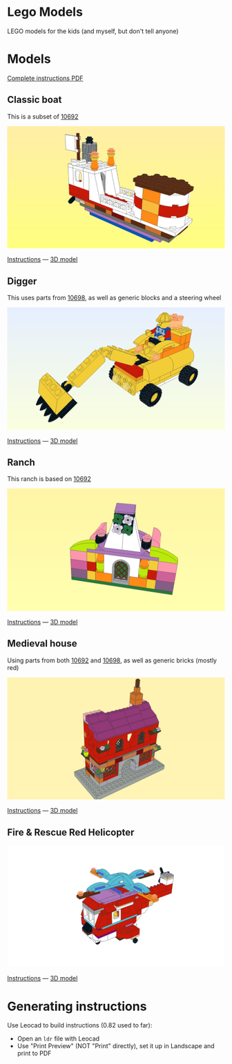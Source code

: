Lego Models
============

LEGO models for the kids (and myself, but don't tell anyone)

# Models

[Complete instructions PDF](https://raw.githubusercontent.com/raphink/lego_models/master/all_models.pdf)


## Classic boat

This is a subset of [10692](https://raw.githubusercontent.com/raphink/lego_models/master/http://brickset.com/sets/10692-1/Creative-Bricks)

![Classic boat](https://raw.githubusercontent.com/raphink/lego_models/master/classic_boat.png)


[Instructions](https://raw.githubusercontent.com/raphink/lego_models/master/classic_boat.pdf) — [3D model](https://raw.githubusercontent.com/raphink/lego_models/master/classic_boat.ldr)


## Digger

This uses parts from [10698](https://raw.githubusercontent.com/raphink/lego_models/master/http://brickset.com/sets/10698-1), as well as generic blocks and a steering wheel

![Digger](https://raw.githubusercontent.com/raphink/lego_models/master/digger.png)

[Instructions](https://raw.githubusercontent.com/raphink/lego_models/master/digger.pdf) — [3D model](https://raw.githubusercontent.com/raphink/lego_models/master/digger.mpd)


## Ranch

This ranch is based on [10692](https://raw.githubusercontent.com/raphink/lego_models/master/http://brickset.com/sets/10692-1/Creative-Bricks)

![Ranch](https://raw.githubusercontent.com/raphink/lego_models/master/ranch.png)

[Instructions](https://raw.githubusercontent.com/raphink/lego_models/master/ranch.pdf) — [3D model](https://raw.githubusercontent.com/raphink/lego_models/master/ranch.mpd)

## Medieval house

Using parts from both [10692](https://raw.githubusercontent.com/raphink/lego_models/master/http://brickset.com/sets/10692-1/Creative-Bricks) and [10698](https://raw.githubusercontent.com/raphink/lego_models/master/http://brickset.com/sets/10698-1), as well as generic bricks (mostly red)

![Medieval house](https://raw.githubusercontent.com/raphink/lego_models/master/medieval_house.png)

[Instructions](https://raw.githubusercontent.com/raphink/lego_models/master/medieval_house.pdf) — [3D model](https://raw.githubusercontent.com/raphink/lego_models/master/medieval_house.mpd)

## Fire & Rescue Red Helicopter

![Helicopter](https://raw.githubusercontent.com/raphink/lego_models/master/helicopter.png)

[Instructions](https://raw.githubusercontent.com/raphink/lego_models/master/helicopter.pdf) — [3D model](https://raw.githubusercontent.com/raphink/lego_models/master/helicopter.mpd)


# Generating instructions

Use Leocad to build instructions (0.82 used to far):

* Open an `ldr` file with Leocad
* Use "Print Preview" (NOT "Print" directly), set it up in Landscape and print to PDF


